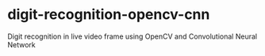 # digit-recognition-opencv-cnn
Digit recognition in live video frame using OpenCV and Convolutional Neural Network
